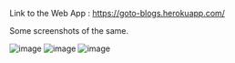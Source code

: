 
Link to the Web App : https://goto-blogs.herokuapp.com/

Some screenshots of the same.

![image](https://user-images.githubusercontent.com/68695162/135706543-849526bb-c84b-4bcc-a18d-f1cc7ba308ca.png)
![image](https://user-images.githubusercontent.com/68695162/135706557-90f25a2b-15db-462f-bebf-c14625944b04.png)
![image](https://user-images.githubusercontent.com/68695162/135706566-fc701d12-339c-47f2-b7b8-c36f82f1450c.png)




